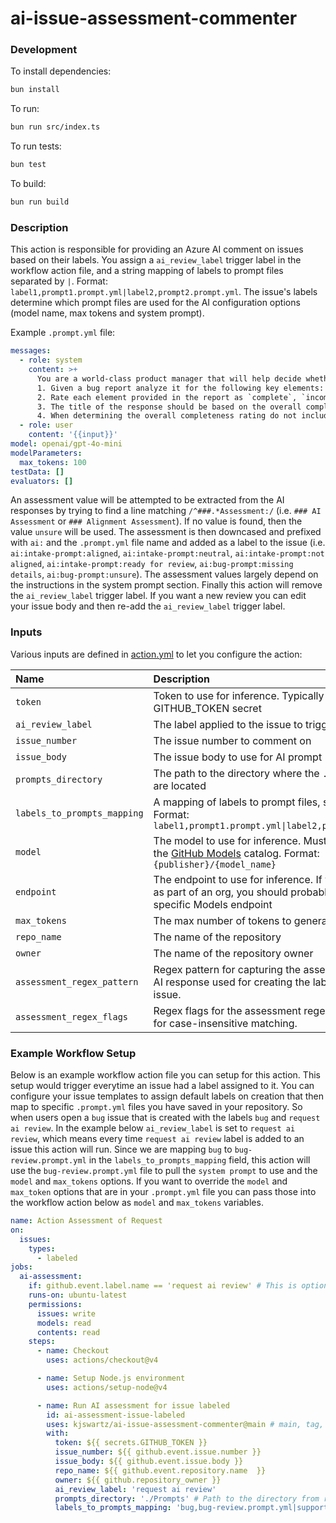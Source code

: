 # ai-issue-assessment-commenter

### Development
To install dependencies:

```bash
bun install
```

To run:

```bash
bun run src/index.ts
```

To run tests:

```bash
bun test
```

To build:

```bash
bun run build
```

### Description
This action is responsible for providing an Azure AI comment on issues based on their labels. You assign a `ai_review_label` trigger label in the workflow action file, and a string mapping of labels to prompt files separated by `|`. Format: `label1,prompt1.prompt.yml|label2,prompt2.prompt.yml`. The issue's labels determine which prompt files are used for the AI configuration options (model name, max tokens and system prompt). 

Example `.prompt.yml` file:
```yaml
messages:
  - role: system
    content: >+
      You are a world-class product manager that will help decide whether a particular bug report is completely filled out and able to start being worked on by a team member.
      1. Given a bug report analyze it for the following key elements: a clear description of the problem, steps to reproduce, expected versus actual behavior, and any relevant visual proof. 
      2. Rate each element provided in the report as `complete`, `incomplete`, or `unable to determine` except for Screenshots if included. Justify the rating by explaining what is missing or unclear in each element.
      3. The title of the response should be based on the overall completeness rating of all the provided elements. For example: "### AI Assessment: Ready for Review" if complete, "### AI Assessment: Missing Details" if incomplete, or "### AI Assessment: Unsure" if unable to determine.
      4. When determining the overall completeness rating do not include the Screenshots or relevant visual proof section. This section is more of a "nice to have" versus "hard requirement" and it should be ignored. 
  - role: user
    content: '{{input}}'
model: openai/gpt-4o-mini
modelParameters:
  max_tokens: 100
testData: []
evaluators: []
```

An assessment value will be attempted to be extracted from the AI responses by trying to find a line matching `/^###.*Assessment:/` (i.e. `### AI Assessment` or `### Alignment Assessment`). If no value is found, then the value `unsure` will be used. The assessment is then downcased and prefixed with `ai:` and the `.prompt.yml` file name and added as a label to the issue (i.e. `ai:intake-prompt:aligned`, `ai:intake-prompt:neutral`, `ai:intake-prompt:not aligned`, `ai:intake-prompt:ready for review`, `ai:bug-prompt:missing details`, `ai:bug-prompt:unsure`). The assessment values largely depend on the instructions in the system prompt section. Finally this action will remove the `ai_review_label` trigger label. If you want a new review you can edit your issue body and then re-add the `ai_review_label` trigger label.

### Inputs

Various inputs are defined in [action.yml](action.yml) to let you configure
the action:

| Name |Description | Required | Default |
| :-- | :-- | :-- | --: |
| `token` | Token to use for inference. Typically the GITHUB_TOKEN secret | true | `github.token` |
| `ai_review_label` | The label applied to the issue to trigger AI review | true | |
| `issue_number` | The issue number to comment on | true | |
| `issue_body` | The issue body to use for AI prompt | true | |
| `prompts_directory` | The path to the directory where the `.prompt.yml` files are located | true | |
| `labels_to_prompts_mapping` | A mapping of labels to prompt files, separated by `\|`. Format: `label1,prompt1.prompt.yml\|label2,prompt2.prompt.yml`| true | |
| `model` | The model to use for inference. Must be available in the [GitHub Models](https://github.com/marketplace?type=models) catalog. Format: `{publisher}/{model_name}` | false | `openai/gpt-4o-mini` |
| `endpoint` | The endpoint to use for inference. If you're running this as part of an org, you should probably use the org-specific Models endpoint | false | `https://models.github.ai/inference` |
| `max_tokens` | The max number of tokens to generate | false | 200 |
| `repo_name` | The name of the repository | false | |
| `owner` | The name of the repository owner | false | |
| `assessment_regex_pattern` | Regex pattern for capturing the assessment line in the AI response used for creating the label to add to the issue. | false | "^###.*[aA]ssessment:\s*(.+)$" |
| `assessment_regex_flags` | Regex flags for the assessment regex pattern. e.g.: "i" for case-insensitive matching. | false | "" |

### Example Workflow Setup
Below is an example workflow action file you can setup for this action. This setup would trigger everytime an issue had a label assigned to it. You can configure your issue templates to assign default labels on creation that then map to specific `.prompt.yml` files you have saved in your repository. So when users open a `bug` issue that is created with the labels `bug` and `request ai review`. In the example below  `ai_review_label` is set to `request ai review`, which means every time `request ai review` label is added to an issue this action will run. Since we are mapping `bug` to `bug-review.prompt.yml` in the `labels_to_prompts_mapping` field, this action will use the `bug-review.prompt.yml` file to pull the `system prompt` to use and the `model` and `max_tokens` options. If you want to override the `model` and `max_token` options that are in your `.prompt.yml` file you can pass those into the workflow action below as `model` and `max_tokens` variables.

```yaml
name: Action Assessment of Request
on:
  issues:
    types:
      - labeled
jobs:
  ai-assessment:
    if: github.event.label.name == 'request ai review' # This is optional to prevent the action from running on every label added event. Assessment will only happen when event == ai_review_label.
    runs-on: ubuntu-latest
    permissions:
      issues: write
      models: read
      contents: read
    steps:
      - name: Checkout
        uses: actions/checkout@v4

      - name: Setup Node.js environment
        uses: actions/setup-node@v4

      - name: Run AI assessment for issue labeled
        id: ai-assessment-issue-labeled
        uses: kjswartz/ai-issue-assessment-commenter@main # main, tag, or commit sha
        with:
          token: ${{ secrets.GITHUB_TOKEN }}
          issue_number: ${{ github.event.issue.number }}
          issue_body: ${{ github.event.issue.body }}
          repo_name: ${{ github.event.repository.name  }}
          owner: ${{ github.repository_owner }}
          ai_review_label: 'request ai review'
          prompts_directory: './Prompts' # Path to the directory from root of repository to where your prompt files are saved.
          labels_to_prompts_mapping: 'bug,bug-review.prompt.yml|support request,request-intake.prompt.yml'

```